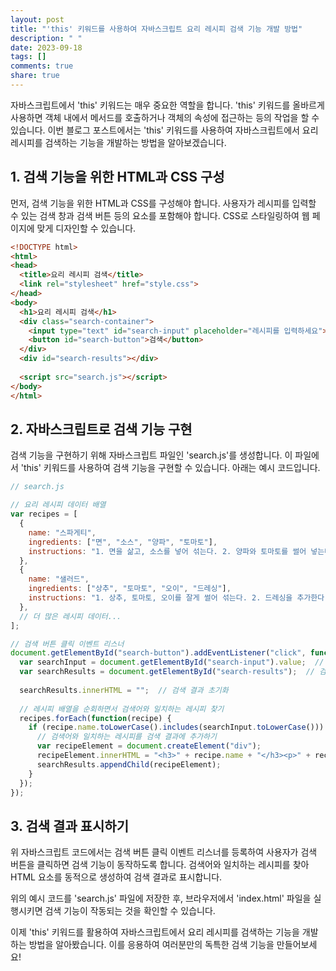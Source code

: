 ```yaml
---
layout: post
title: "'this' 키워드를 사용하여 자바스크립트 요리 레시피 검색 기능 개발 방법"
description: " "
date: 2023-09-18
tags: []
comments: true
share: true
---
```


자바스크립트에서 'this' 키워드는 매우 중요한 역할을 합니다. 'this' 키워드를 올바르게 사용하면 객체 내에서 메서드를 호출하거나 객체의 속성에 접근하는 등의 작업을 할 수 있습니다. 이번 블로그 포스트에서는 'this' 키워드를 사용하여 자바스크립트에서 요리 레시피를 검색하는 기능을 개발하는 방법을 알아보겠습니다.

## 1. 검색 기능을 위한 HTML과 CSS 구성
먼저, 검색 기능을 위한 HTML과 CSS를 구성해야 합니다. 사용자가 레시피를 입력할 수 있는 검색 창과 검색 버튼 등의 요소를 포함해야 합니다. CSS로 스타일링하여 웹 페이지에 맞게 디자인할 수 있습니다.

```html
<!DOCTYPE html>
<html>
<head>
  <title>요리 레시피 검색</title>
  <link rel="stylesheet" href="style.css">
</head>
<body>
  <h1>요리 레시피 검색</h1>
  <div class="search-container">
    <input type="text" id="search-input" placeholder="레시피를 입력하세요">
    <button id="search-button">검색</button>
  </div>
  <div id="search-results"></div>
  
  <script src="search.js"></script>
</body>
</html>
```

## 2. 자바스크립트로 검색 기능 구현
검색 기능을 구현하기 위해 자바스크립트 파일인 'search.js'를 생성합니다. 이 파일에서 'this' 키워드를 사용하여 검색 기능을 구현할 수 있습니다. 아래는 예시 코드입니다.

```javascript
// search.js

// 요리 레시피 데이터 배열
var recipes = [
  {
    name: "스파게티",
    ingredients: ["면", "소스", "양파", "토마토"],
    instructions: "1. 면을 삶고, 소스를 넣어 섞는다. 2. 양파와 토마토를 썰어 넣는다."
  },
  {
    name: "샐러드",
    ingredients: ["상추", "토마토", "오이", "드레싱"],
    instructions: "1. 상추, 토마토, 오이를 잘게 썰어 섞는다. 2. 드레싱을 추가한다."
  },
  // 더 많은 레시피 데이터...
];

// 검색 버튼 클릭 이벤트 리스너
document.getElementById("search-button").addEventListener("click", function() {
  var searchInput = document.getElementById("search-input").value;  // 검색어 가져오기
  var searchResults = document.getElementById("search-results");  // 검색 결과 표시할 요소
  
  searchResults.innerHTML = "";  // 검색 결과 초기화
  
  // 레시피 배열을 순회하면서 검색어와 일치하는 레시피 찾기
  recipes.forEach(function(recipe) {
    if (recipe.name.toLowerCase().includes(searchInput.toLowerCase())) {
      // 검색어와 일치하는 레시피를 검색 결과에 추가하기
      var recipeElement = document.createElement("div");
      recipeElement.innerHTML = "<h3>" + recipe.name + "</h3><p>" + recipe.ingredients.join(", ") + "</p><p>" + recipe.instructions + "</p>";
      searchResults.appendChild(recipeElement);
    }
  });
});
```

## 3. 검색 결과 표시하기
위 자바스크립트 코드에서는 검색 버튼 클릭 이벤트 리스너를 등록하여 사용자가 검색 버튼을 클릭하면 검색 기능이 동작하도록 합니다. 검색어와 일치하는 레시피를 찾아 HTML 요소를 동적으로 생성하여 검색 결과로 표시합니다.

위의 예시 코드를 'search.js' 파일에 저장한 후, 브라우저에서 'index.html' 파일을 실행시키면 검색 기능이 작동되는 것을 확인할 수 있습니다.

이제 'this' 키워드를 활용하여 자바스크립트에서 요리 레시피를 검색하는 기능을 개발하는 방법을 알아봤습니다. 이를 응용하여 여러분만의 독특한 검색 기능을 만들어보세요!